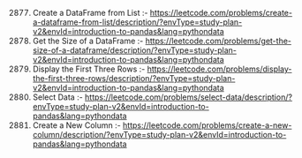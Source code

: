 2877. Create a DataFrame from List :- https://leetcode.com/problems/create-a-dataframe-from-list/description/?envType=study-plan-v2&envId=introduction-to-pandas&lang=pythondata
2878. Get the Size of a DataFrame :- https://leetcode.com/problems/get-the-size-of-a-dataframe/description/?envType=study-plan-v2&envId=introduction-to-pandas&lang=pythondata
2879. Display the First Three Rows :- https://leetcode.com/problems/display-the-first-three-rows/description/?envType=study-plan-v2&envId=introduction-to-pandas&lang=pythondata
2880. Select Data :- https://leetcode.com/problems/select-data/description/?envType=study-plan-v2&envId=introduction-to-pandas&lang=pythondata
2881. Create a New Column :- https://leetcode.com/problems/create-a-new-column/description/?envType=study-plan-v2&envId=introduction-to-pandas&lang=pythondata
